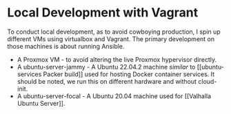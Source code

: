 # Local Development with Vagrant

To conduct local development, as to avoid cowboying production, I spin up different VMs using virtualbox and Vagrant. The primary development on those machines is about running Ansible.

* A Proxmox VM - to avoid altering the live Proxmox hypervisor directly.
* A ubuntu-server-jammy - A Ubuntu 22.04.2 machine *similar* to [[ubuntu-services Packer build]] used for hosting Docker container services. It should be noted, we run this on different hardware and without cloud-init.
* A ubuntu-server-focal - A Ubuntu 20.04 machine used for [[Valhalla Ubuntu Server]].
